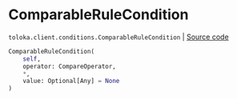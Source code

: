 # ComparableRuleCondition
`toloka.client.conditions.ComparableRuleCondition` | [Source code](https://github.com/Toloka/toloka-kit/blob/v1.1.2/src/client/conditions.py#L74)

```python
ComparableRuleCondition(
    self,
    operator: CompareOperator,
    *,
    value: Optional[Any] = None
)
```

